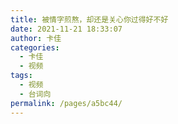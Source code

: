 ```yaml
---
title: 被情字煎熬，却还是关心你过得好不好
date: 2021-11-21 18:33:07
author: 卡佳
categories:
  - 卡佳
  - 视频
tags:
  - 视频
  - 台词向
permalink: /pages/a5bc44/
---
```


<iframeComp ihtml="https://player.bilibili.com/player.html?aid=806783922&cid=446467774&page=1&danmaku=1&high_quality=1"></iframeComp>

<!-- more -->
